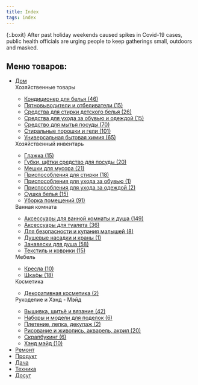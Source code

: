 ```yaml
---
title: Index
tags: index
---
```


{:.boxit}
After past holiday weekends caused spikes in Covid-19 cases, public health officials are urging people to keep gatherings small, outdoors and masked.

<link rel="stylesheet" href="/assets/css/subcategories.css">
<script src="/assets/js/subcategories.js"/></script>
<?// aside left/right ?>
<aside class="is-aside__aside is-aside__aside_left">
<?// .goods-menu ?>
<div class="goods-menu">
  <div class="goods-menu__title"><h2>Меню товаров:</h2></div>
<ul class="goods-menu__list">
<li class="goods-menu__item"><a href="#" class="goods-menu__link">Дом</a>
<div class="goods-menu__subcategories">
<?// .subcategories-block ?>
<div class="subcategories-block">
<?// item ?>
<div class="subcategories-block__item">
<div class="subcategories-block__item-title">Хозяйственные товары</div>
<ul class="subcategories-block__item-list">
<li><a href="#" class="subcategories-block__item-link">Кондиционер для белья (46)</a></li>
<li><a href="#" class="subcategories-block__item-link">Пятновыводители и отбеливатели (15)</a></li>
<li><a href="#" class="subcategories-block__item-link">Средства для стирки детского белья (26)</a></li>
<li><a href="#" class="subcategories-block__item-link">Средства для ухода за обувью и одеждой (15)</a></li>
<li><a href="#" class="subcategories-block__item-link">Средство для мытья посуды (70)</a></li>
<li><a href="#" class="subcategories-block__item-link">Стиральные порошки и гели (101)</a></li>
<li><a href="#" class="subcategories-block__item-link">Универсальная бытовая химия (65)</a></li>
</ul>
</div>
<?// item ?>
<?// item ?>
<div class="subcategories-block__item">
<div class="subcategories-block__item-title">Хозяйственный инвентарь</div>
<ul class="subcategories-block__item-list">
<li><a href="#" class="subcategories-block__item-link">Глажка (15)</a></li>
<li><a href="#" class="subcategories-block__item-link">Губки, щётки средство для посуды (20)</a></li>
<li><a href="#" class="subcategories-block__item-link">Мешки для мусора (21)</a></li>
<li><a href="#" class="subcategories-block__item-link">Приспособления для стирки (18)</a></li>
<li><a href="#" class="subcategories-block__item-link">Приспособления для ухода за обувью (1)</a></li>
<li><a href="#" class="subcategories-block__item-link">Приспособления для ухода за одеждой (2)</a></li>
<li><a href="#" class="subcategories-block__item-link">Сушка белья (15)</a></li>
<li><a href="#" class="subcategories-block__item-link">Уборка помещений (91)</a></li>
</ul>
</div>
<?// item ?>
<?// item ?>
<div class="subcategories-block__item">
<div class="subcategories-block__item-title">Ванная комната</div>
<ul class="subcategories-block__item-list">
<li><a href="#" class="subcategories-block__item-link">Аксессуары для ванной комнаты и душа (149)</a></li>
<li><a href="#" class="subcategories-block__item-link">Аксессуары для туалета (36)</a></li>
<li><a href="#" class="subcategories-block__item-link">Для безопасности и купания малышей (8)</a></li>
<li><a href="#" class="subcategories-block__item-link">Душевые насадки и краны (1)</a></li>
<li><a href="#" class="subcategories-block__item-link">Занавески для душа (58)</a></li>
<li><a href="#" class="subcategories-block__item-link">Текстиль и коврики (15) </a></li>
</ul>
</div>
<?// item ?>
<?// item ?>
<div class="subcategories-block__item">
<div class="subcategories-block__item-title">Мебель</div>
<ul class="subcategories-block__item-list">
<li><a href="#" class="subcategories-block__item-link">Кресла (10)</a></li>
<li><a href="#" class="subcategories-block__item-link">Шкафы (18)</a></li>
</ul>
</div>
<?// item ?>
<?// item ?>
<div class="subcategories-block__item">
<div class="subcategories-block__item-title">Косметика</div>
<ul class="subcategories-block__item-list">
<li><a href="#" class="subcategories-block__item-link">Декоративная косметика (2) </a></li>
</ul>
</div>
<?// item ?>
<?// item ?>
<div class="subcategories-block__item">
<div class="subcategories-block__item-title">Рукоделие и Хэнд - Мэйд</div>
<ul class="subcategories-block__item-list">
<li><a href="#" class="subcategories-block__item-link">Вышивка, шитьё и вязание (42)</a></li>
<li><a href="#" class="subcategories-block__item-link">Наборы и модели для поделок (6)</a></li>
<li><a href="#" class="subcategories-block__item-link">Плетение, лепка, декупаж (2)</a></li>
<li><a href="#" class="subcategories-block__item-link">Рисование и живопись, акварель, акрил (20)</a></li>
<li><a href="#" class="subcategories-block__item-link">Скрапбукинг (6)</a></li>
<li><a href="#" class="subcategories-block__item-link">Хэнд мэйд (10)</a></li>
</ul>
</div>
<?// item ?>
</div>
<?// .subcategories-block ?>
</div>
</li>
<li class="goods-menu__item"><a href="#" class="goods-menu__link">Ремонт</a></li>
<li class="goods-menu__item"><a href="#" class="goods-menu__link">Продукт</a></li>
<li class="goods-menu__item"><a href="#" class="goods-menu__link">Дача</a></li>
<li class="goods-menu__item"><a href="#" class="goods-menu__link">Техника</a></li>
<li class="goods-menu__item"><a href="#" class="goods-menu__link">Досуг</a></li>
</ul>
</div>
<?// .goods-menu ?>
</aside>
<?// aside ?>
